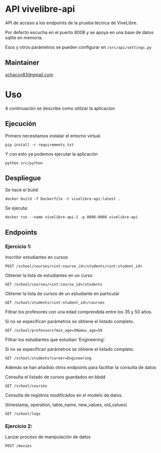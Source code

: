 # API vivelibre-api

API de acceso a los endpoints de la prueba técnica de ViveLibre.

Por defecto escucha en el puerto 8008 y se apoya en una base de datos sqlite en memoria.

Esos y otros parámetros se pueden configurar en ```/src/api/settings.py```


## Maintainer
schacon83@gmail.com

# Uso

A continuación se describe como utilizar la aplicacion

## Ejecución

Primero necesitamos instalar el entorno virtual.

```
pip install -r requirements.txt
```

Y con esto ya podemos ejecutar la aplicación

```
python src/python
```

## Despliegue

Se hace el build:

```
docker build -f Dockerfile -t vivelibre-api:latest .
```

Se ejecuta:

```
docker run --name vivelibre-api-1 -p 8008:8008 vivelibre-api
```

## Endpoints

### Ejercicio 1:

Inscribir estudiantes en cursos
```
POST /school/courses/<int:course_id>/students/<int:student_id>
```
Obtener la lista de estudiantes en un curso
```
GET /school/courses/<int:course_id>/students
```
Obtener la lista de cursos de un estudiante en particular
```
GET /school/students/<int:student_id>/courses
```
Filtrar los profesores con una edad comprendida entre los 35 y 50 años.

Si no se especifican parámetros se obtiene el listado completo.
```
GET /school/professors?min_age=30&max_age=50
```
Filtrar los estudiantes que estudian 'Engineering'.

Si no se especifican parámetros se obtiene el listado completo.
```
GET /school/students?career=Engineering
```
Además se han añadido otros endpoints para facilitar la consulta de datos

Consulta el listado de cursos guardados en bbdd
```
GET /school/courses
```
Consulta de registros modificados en el modelo de datos.

(timestamp, operation, table_name, new_values, old_values)
```
GET /school/logs
```

### Ejercicio 2:

Lanzar proceso de manipulación de datos
```
POST /movies
```